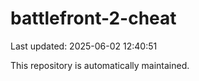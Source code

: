 # battlefront-2-cheat

Last updated: 2025-06-02 12:40:51

This repository is automatically maintained.
